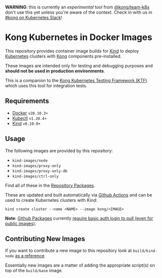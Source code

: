 **WARNING**: this is currently an _experimental_ tool from [@kong/team-k8s](https://github.com/orgs/Kong/teams/team-k8s) don't use this yet unless you're aware of the context. Check in with us in [#kong on Kubernetes Slack][slack]!

[slack]:https://kubernetes.slack.com/messages/kong

# Kong Kubernetes in Docker Images

This repository provides container image builds for [Kind][kind] to deploy [Kubernetes][k8s] clusters with [Kong][konghq] components pre-installed.

These images are intended only for testing and debugging purposes and **should not be used in production environments**.

This is a companion to the [Kong Kubernetes Testing Framework (KTF)][ktf] which uses this tool for integration tests.

[kind]:https://kind.sigs.k8s.io
[k8s]:https://kubernetes.io
[konghq]:https://konghq.com
[ktf]:https://github.com/kong/kind-images

## Requirements

- [Docker][docker] `v20.10.3+`
- [Kubectl][kubectl] `v1.20.4+`
- [Kind][kind] `v0.10.0+`

[docker]:https://www.docker.com/get-started
[kubectl]:https://kubernetes.io/docs/tasks/tools/install-kubectl/
[kind]:https://github.com/kubernetes-sigs/kind

## Usage

The following images are provided by this repository:

- `kind-images/node`
- `kind-images/proxy-only`
- `kind-images/proxy-only-db`
- `kind-images/ctrl-only`

Find all of these in the [Repository Packages][repopkg].

These are updated and built automatically via [Github Actions][actions] and can be used to create Kubernetes clusters with Kind:

```shell
kind create cluster --name <NAME> --image kong/<IMAGE>
```

**Note**: [Github Packages][pkg] currently [require basic auth login to pull (even for public images)][auth].

[repopkg]:https://github.com/orgs/Kong/packages?repo_name=kind-images
[actions]:https://github.com/features/actions
[pkg]:https://github.com/features/packages
[auth]:https://docs.github.com/en/packages/guides/pushing-and-pulling-docker-images#authenticating-to-github-container-registry

## Contributing New Images

If you want to contribute a new image to this repository look at `build/kind-node` [as a reference][ref].

Essentially new images are a matter of adding the appropriate script(s) on top of the `build/base` image.

[ref]:/build/kind-node/README.md
